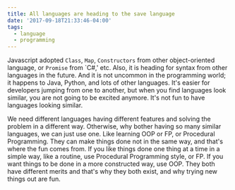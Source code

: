 ```yaml
---
title: All languages are heading to the save language
date: '2017-09-18T21:33:46-04:00'
tags:
  - language
  - programming
---
```

Javascript adopted `Class`, `Map`, `Constructors` from other object-oriented language, or `Promise` from `C#,' etc. Also, it is heading for syntax from other languages in the future. And it is not uncommon in the programming world; it happens to Java, Python, and lots of other languages. It's easier for developers jumping from one to another, but when you find languages look similar, you are not going to be excited anymore. It's not fun to have languages looking similar.

We need different languages having different features and solving the problem in a different way. Otherwise, why bother having so many similar languages, we can just use one. Like learning OOP or FP, or Procedural Programming. They can make things done not in the same way, and that's where the fun comes from. If you like things done one thing at a time in a simple way, like a routine, use Procedural Programming style, or FP. If you want things to be done in a more constructed way, use OOP. They both have different merits and that's why they both exist, and why trying new things out are fun. 



